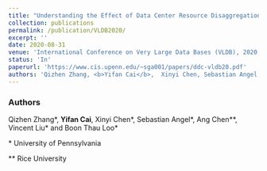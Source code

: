 ```yaml
---
title: "Understanding the Effect of Data Center Resource Disaggregation on Production DBMSs"
collection: publications
permalink: /publication/VLDB2020/
excerpt: ''
date: 2020-08-31
venue: 'International Conference on Very Large Data Bases (VLDB), 2020'
status: 'In'
paperurl: 'https://www.cis.upenn.edu/~sga001/papers/ddc-vldb20.pdf'
authors: 'Qizhen Zhang, <b>Yifan Cai</b>,  Xinyi Chen, Sebastian Angel, Ang Chen, Vincent Liu, and Boon Thau Loo'
---
```


### Authors 

Qizhen Zhang\*, **Yifan Cai**,  Xinyi Chen*, Sebastian Angel\*, Ang Chen\*\*, Vincent Liu\* and Boon Thau Loo\*

\* University of Pennsylvania

\** Rice University
